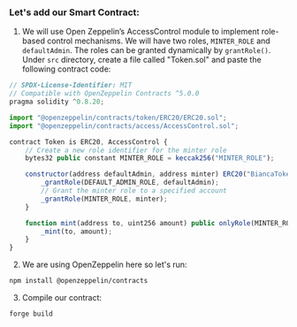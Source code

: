 ### Let's add our Smart Contract:

1. We will use Open Zeppelin’s AccessControl module to implement role-based control mechanisms. We will have two roles, `MINTER_ROLE` and `defaultAdmin`. The roles can be granted dynamically by `grantRole()`.
   Under `src` directory, create a file called "Token.sol" and paste the following contract code:

```js
// SPDX-License-Identifier: MIT
// Compatible with OpenZeppelin Contracts ^5.0.0
pragma solidity ^0.8.20;

import "@openzeppelin/contracts/token/ERC20/ERC20.sol";
import "@openzeppelin/contracts/access/AccessControl.sol";

contract Token is ERC20, AccessControl {
    // Create a new role identifier for the minter role
    bytes32 public constant MINTER_ROLE = keccak256("MINTER_ROLE");

    constructor(address defaultAdmin, address minter) ERC20("BiancaToken", "BIA") {
        _grantRole(DEFAULT_ADMIN_ROLE, defaultAdmin);
        // Grant the minter role to a specified account
        _grantRole(MINTER_ROLE, minter);
    }

    function mint(address to, uint256 amount) public onlyRole(MINTER_ROLE) {
        _mint(to, amount);
    }
}
```

2. We are using OpenZeppelin here so let's run:

```bash
npm install @openzeppelin/contracts
```

3. Compile our contract:

```bash
forge build
```
